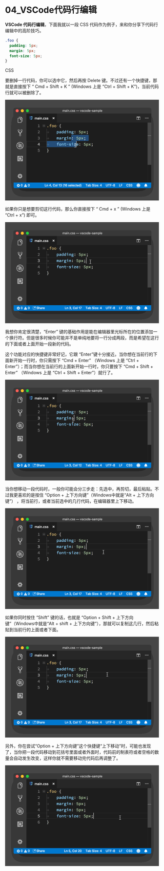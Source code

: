 # 04_VSCode代码行编辑

**VSCode 代码行编辑**，下面我就以一段 CSS 代码作为例子，来和你分享下代码行编辑中的高阶技巧。

```css
.foo {
  padding: 5px;
  margin: 5px;
  font-size: 5px;
}
```

CSS

要删掉一行代码，你可以选中它，然后再按 Delete 键。不过还有一个快捷键，那就是直接按下 “ Cmd + Shift + K ” (Windows 上是 “Ctrl + Shift + K”)，当前代码行就可以被删除了。

![VSCode 代码行编辑](image/shortcut-adv-1.gif)

如果你只是想要剪切这行代码，那么你直接按下 “ Cmd + x ” (Windows 上是 “Ctrl + x”) 即可。

![VSCode 代码行编辑](image/shortcut-adv-2.gif)

我想你肯定很清楚，“Enter” 键的基础作用是能在编辑器里光标所在的位置添加一个换行符。但是很多时候你可能并不是单纯地要将一行分成两段，而是希望在这行的下面或者上面开始一段新的代码。

这个功能对应的快捷键非常好记，它跟 “Enter”键十分接近。当你想在当前行的下面新开始一行时，你只需按下 “Cmd + Enter” （Windows 上是 “Ctrl + Enter”）；而当你想在当前行的上面新开始一行时，你只要按下 “Cmd + Shift + Enter” （Windows 上是 “Ctrl + Shift + Enter”）就行了。

![VSCode 代码行编辑](image/shortcut-adv-3.gif)

当你想移动一段代码时，一般你可能会分三步走：先选中，再剪切，最后粘贴。不过我更喜欢的是按住 “Option + 上下方向键”（Windows中就是“Alt + 上下方向键”） ，将当前行，或者当前选中的几行代码，在编辑器里上下移动。

![VSCode 代码行编辑](image/shortcut-adv-4.gif)

如果你同时按住 “Shift” 键的话，也就是 “Option + Shift + 上下方向键”（Windows中就是“Alt + shift + 上下方向键”），那就可以复制这几行，然后粘贴到当前行的上面或者下面。

![VSCode 代码行编辑](image/shortcut-adv-5.gif)

另外，你在尝试“Option + 上下方向键”这个快捷键“上下移动”时，可能也发现了，当你把一段代码移动到花括号里面或者外面时，代码前的制表符或者空格的数量会自动发生改变，这样你就不需要移动完代码后再调整了。

![VSCode 代码行编辑](image/shortcut-adv-6.gif)